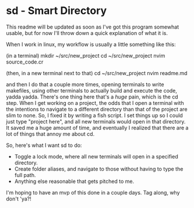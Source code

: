 # sd - Smart Directory

This readme will be updated as soon as I've got this program somewhat usable, but for now I'll throw down a quick explanation of what it is.

When I work in linux, my workflow is usually a little something like this:

(in a terminal)
mkdir ~/src/new_project
cd ~/src/new_project
nvim source_code.cr

(then, in a new terminal next to that)
cd ~/src/new_project
nvim readme.md

and then I do that a couple more times, opening terminals to write makefiles,
using other terminals to actually build and execute the code, yadda yadda. There's
one thing here that's a *huge* pain, which is the cd step. When I get working on a
project, the odds that I open a terminal with the intentions to navigate to a
different directory than that of the project are slim to none. So, I fixed it by writing
a fish script. I set things up so I could just type "project here", and all new terminals
would open in that directory. It saved me a huge amount of time, and eventually I realized
that there are a lot of things that annoy me about cd.

So, here's what I want sd to do:
- Toggle a lock mode, where all new terminals will open in a specified directory.
- Create folder aliases, and navigate to those without having to type the full path.
- Anything else reasonable that gets pitched to me.

I'm hoping to have an mvp of this done in a couple days. Tag along, why don't 'ya?!
